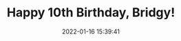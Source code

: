 ---
date: 2022-01-16 15:39:41
link:
  source: pocket
  source_url: https://getpocket.com
  text: Happy 10th Birthday, Bridgy!
  url: https://snarfed.org/2022-01-08_happy-10th-birthday-bridgy
source: pocket
syndicated:
- type: pocket
  url: https://snarfed.org/2022-01-08_happy-10th-birthday-bridgy
- type: mastodon
  url: https://mastodon.technology/users/roytang/statuses/107632913671746972
- type: twitter
  url: https://twitter.com/roytang/status/1482740786727108616/
title: Happy 10th Birthday, Bridgy!
---